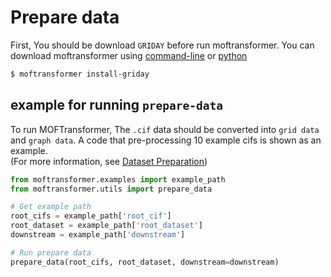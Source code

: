 # Prepare data


First, You should be download `GRIDAY` before run moftransformer.
You can download moftransformer using [command-line](https://hspark1212.github.io/MOFTransformer/installation.html#installation-using-command-line)
or [python](https://hspark1212.github.io/MOFTransformer/installation.html#installation-using-python)

```bash
$ moftransformer install-griday
```

## example for running `prepare-data`

To run MOFTransformer, The `.cif` data should be converted into `grid data` and `graph data`.
A code that pre-processing 10 example cifs is shown as an example. \
(For more information, see [Dataset Preparation](https://hspark1212.github.io/MOFTransformer/dataset.html))

```python
from moftransformer.examples import example_path
from moftransformer.utils import prepare_data

# Get example path
root_cifs = example_path['root_cif']
root_dataset = example_path['root_dataset']
downstream = example_path['downstream']

# Run prepare data
prepare_data(root_cifs, root_dataset, downstream=downstream)
```
